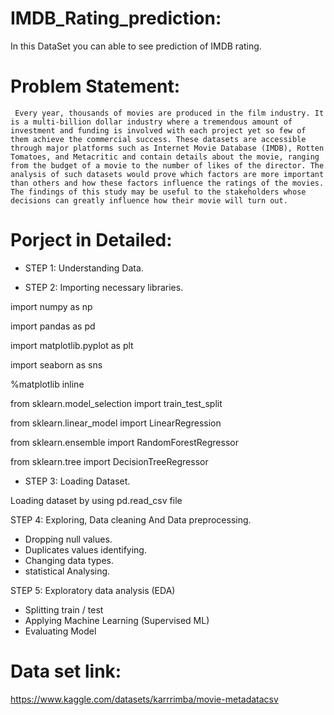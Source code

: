 # IMDB_Rating_prediction:

In this DataSet you can able to see prediction of IMDB rating.

# Problem Statement:
  
     Every year, thousands of movies are produced in the film industry. It is a multi-billion dollar industry where a tremendous amount of investment and funding is involved with each project yet so few of them achieve the commercial success. These datasets are accessible through major platforms such as Internet Movie Database (IMDB), Rotten Tomatoes, and Metacritic and contain details about the movie, ranging from the budget of a movie to the number of likes of the director. The analysis of such datasets would prove which factors are more important than others and how these factors influence the ratings of the movies. The findings of this study may be useful to the stakeholders whose decisions can greatly influence how their movie will turn out.
     

# Porject in Detailed:

* STEP 1: Understanding Data.
  
* STEP 2: Importing necessary libraries.

import numpy as np

import pandas as pd

import matplotlib.pyplot as plt

import seaborn as sns

%matplotlib inline

from sklearn.model_selection import train_test_split

from sklearn.linear_model import LinearRegression

from sklearn.ensemble import RandomForestRegressor

from sklearn.tree import DecisionTreeRegressor

* STEP 3: Loading Dataset.

Loading dataset by using pd.read_csv file 

STEP 4: Exploring, Data cleaning And Data preprocessing. 

   * Dropping null values.
   * Duplicates values identifying.
   * Changing data types.
   * statistical Analysing.
       
STEP 5: Exploratory data analysis (EDA)

* Splitting train / test
* Applying Machine Learning (Supervised ML)
* Evaluating Model 

# Data set link:
https://www.kaggle.com/datasets/karrrimba/movie-metadatacsv
